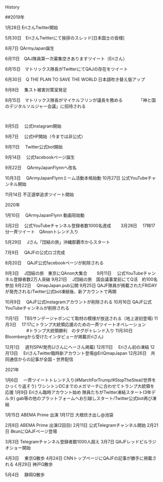 History

##2019年


1月28日    EriさんTwitter開始 

 

5月30日　EriさんTwitterにて挨拶のスレッド[日本国士の皆様]　

6月7日      QArmyJapan誕生 

6月11日　QAJ隊員第一次募集空きありますツイート（Eriさん）

6月15日　マトリックス隊長がTwitterにてQAJの存在をツイート

6月30日　Q THE PLAN TO SAVE THE WORLD 日本語吹き替え版アップ

8月8日　  集スト被害対策室発足

8月15日　マトリックス隊長がマイケルフリンが議長を務める
　　　　「神と国のデジタルソルジャー会議」に招待される

​

9月5日　   公式Instagram開始

9月7日　   公式HP開始（今までは非公式）

9月11日　 Twitter公式bot開始

9月14日　 公式facebookページ誕生

9月22日　 QArmyJapanFlynnへ改名

10月3日　 QArmyJapanFlynnミーム活動本格始動
10月27日   公式YouTubeチャンネル開始

11月14日   不正選挙追求ツイート開始

 


2020年


1月10日　  QArmyJapanFlynn  動画班始動

3月2日　    公式YouTubeチャンネル登録者数1000名達成　　
3月28日　  17時17分一斉ツイート　QAnonトレンド入り

5月29日　  Jさん「団結の旅」沖縄那覇市からスタート

7月9日　    QAJFの公式ロゴ完成

8月20日　  QAJF公式facebookページが削除される

9月3日　    J団結の旅　東京にQAnon大集合　　
9月11日　  公式YouTubeチャンネル登録者数2万人突破
9月21日　  J団結の旅　国会議事堂前にてQ活　約100名参加
9月22日　  QmapJapan.pub公開
9月25日      QAJF隊員が掲載されたFRIDAYが発売される/Twitter公式bot凍結後、新アカウントで再開

10月9日　  QAJF公式Instagramアカウントが削除される
10月16日    QAJF公式YouTubeチャンネルが削除される

11月1日　  TBSサンデージャポンにて取材の模様が放送される（地上波初登場)
11月3日　  17:17にトランプ大統領応援のための一斉ツイートオペレーション
　　　　　#トランプ大統領勝利　のタグがトレンド入り
11月30日　Bloombergから受けたインタビューが掲載(Eriさん)

12月1日　  週刊SPA!発売(Jさんにへーさん掲載)
12月11日　 Eriさん初の凍結
12月13日　 EriさんTwitter臨時新アカウント登場@EriQmapJapan 
12月26日　共同通信からの記事が全国・世界配信


2021年


1月6日　   一斉ツイートトレンド入り(#MarchForTrump/#StopTheSteal/世界をひっくり返そう)
                   ワシントンDCまでのメガマーチに合わせてトランプ大統領を応援
1月9日       Eriさん臨時アカウント始め 隊員たちがTwitter凍結スタート(3年デルタ)
                   gab等の他のプラットフォームへお引越しスタート/Twitter公式bot再び凍結

1月15日    ABEMA Prime 出演
1月17日    大根炊き出し@池袋

2月8日      ABEMA Prime 出演(2回目)
2月11日    公式Telegramチャンネル開始
2月21日    8kunにQAJFページ登場

3月3日      Telegramチャンネル登録者数1000人超え
3月7日      QAJFレッドピルラジオショー開始

4月3日　 東京Q散歩
4月24日  CNNトップページにQAJFの記事が勝手に掲載される
4月29日   神戸Q散歩

5月4日　 静岡Q散歩
